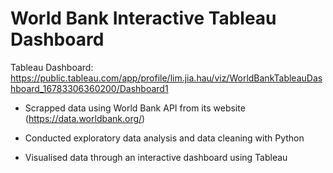 # World Bank Interactive Tableau Dashboard

Tableau Dashboard:
https://public.tableau.com/app/profile/lim.jia.hau/viz/WorldBankTableauDashboard_16783306360200/Dashboard1

- Scrapped data using World Bank API from its website 
(https://data.worldbank.org/)

- Conducted exploratory data analysis and data cleaning with Python

- Visualised data through an interactive dashboard using Tableau 

